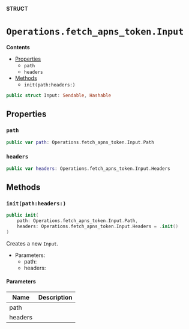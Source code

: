 **STRUCT**

# `Operations.fetch_apns_token.Input`

**Contents**

- [Properties](#properties)
  - `path`
  - `headers`
- [Methods](#methods)
  - `init(path:headers:)`

```swift
public struct Input: Sendable, Hashable
```

## Properties
### `path`

```swift
public var path: Operations.fetch_apns_token.Input.Path
```

### `headers`

```swift
public var headers: Operations.fetch_apns_token.Input.Headers
```

## Methods
### `init(path:headers:)`

```swift
public init(
    path: Operations.fetch_apns_token.Input.Path,
    headers: Operations.fetch_apns_token.Input.Headers = .init()
)
```

Creates a new `Input`.

- Parameters:
  - path:
  - headers:

#### Parameters

| Name | Description |
| ---- | ----------- |
| path |  |
| headers |  |